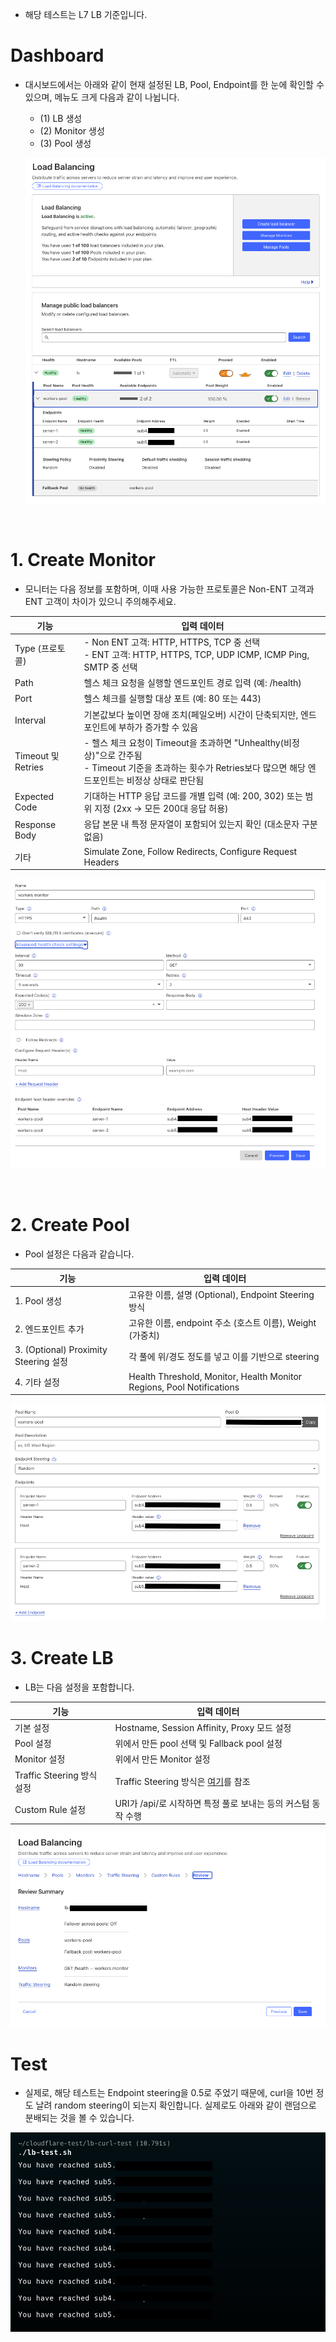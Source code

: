 - 해당 테스트는 L7 LB 기준입니다.

# Dashboard
- 대시보드에서는 아래와 같이 현재 설정된 LB, Pool, Endpoint를 한 눈에 확인할 수 있으며, 메뉴도 크게 다음과 같이 나뉩니다.
  + (1) LB 생성
  + (2) Monitor 생성
  + (3) Pool 생성

  ![dashboard](../assets/img/conf.png)

<br>

# 1. Create Monitor 
- 모니터는 다음 정보를 포함하며, 이때 사용 가능한 프로토콜은 Non-ENT 고객과 ENT 고객이 차이가 있으니 주의해주세요.

| 기능  | 입력 데이터 |
|------|----|
| Type (프로토콜) | - Non ENT 고객: HTTP, HTTPS, TCP 중 선택 <br>- ENT 고객: HTTP, HTTPS, TCP, UDP ICMP, ICMP Ping, SMTP 중 선택 |
| Path | 헬스 체크 요청을 실행할 엔드포인트 경로 입력 (예: /health) |
| Port | 헬스 체크를 실행할 대상 포트 (예: 80 또는 443) |
| Interval | 기본값보다 높이면 장애 조치(페일오버) 시간이 단축되지만, 엔드포인트에 부하가 증가할 수 있음 |
| Timeout 및 Retries | - 헬스 체크 요청이 Timeout을 초과하면 "Unhealthy(비정상)"으로 간주됨 <br>- Timeout 기준을 초과하는 횟수가 Retries보다 많으면 해당 엔드포인트는 비정상 상태로 판단됨  |
| Expected Code | 기대하는 HTTP 응답 코드를 개별 입력 (예: 200, 302) 또는 범위 지정 (2xx → 모든 200대 응답 허용) |
| Response Body | 응답 본문 내 특정 문자열이 포함되어 있는지 확인 (대소문자 구분 없음) |
| 기타 | Simulate Zone, Follow Redirects, Configure Request Headers |

![monitor](../assets/img/monitor.png)

<br>

# 2. Create Pool
- Pool 설정은 다음과 같습니다.

| 기능  | 입력 데이터 |
|------|----|
| 1. Pool 생성 | 고유한 이름, 설명 (Optional), Endpoint Steering 방식|
| 2. 엔드포인트 추가 | 고유한 이름, endpoint 주소 (호스트 이름), Weight (가중치) |
| 3. (Optional) Proximity Steering 설정  | 각 풀에 위/경도 정도를 넣고 이를 기반으로 steering |
| 4. 기타 설정 | Health Threshold, Monitor, Health Monitor Regions, Pool Notifications |

![pool](../assets/img/pool.png)

# 3. Create LB
- LB는 다음 설정을 포함합니다.

| 기능  | 입력 데이터 |
|------|----|
| 기본 설정 | Hostname, Session Affinity, Proxy 모드 설정 |
| Pool 설정 | 위에서 만든 pool 선택 및 Fallback pool 설정 |
| Monitor 설정 | 위에서 만든 Monitor 설정 |
| Traffic Steering 방식 설정 | Traffic Steering 방식은 [여기](https://developers.cloudflare.com/load-balancing/understand-basics/traffic-steering/steering-policies/)를 참조 |
| Custom Rule 설정 | URI가 /api/로 시작하면 특정 풀로 보내는 등의 커스텀 동작 수행 |

![lb_end](../assets/img/lb_end.png)

# Test
- 실제로, 해당 테스트는 Endpoint steering을 0.5로 주었기 때문에, curl을 10번 정도 날려 random steering이 되는지 확인합니다. 실제로도 아래와 같이 랜덤으로 분배되는 것을 볼 수 있습니다.

![lb-test](../assets/img/ls-test.png)